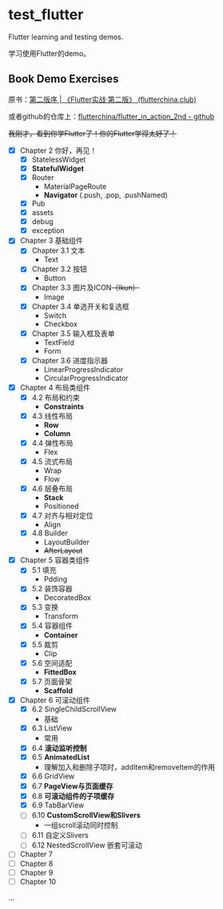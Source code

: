 # test_flutter

Flutter learning and testing demos.

学习使用Flutter的demo。

## Book Demo Exercises

原书：[第二版序 | 《Flutter实战·第二版》 (flutterchina.club)](https://book.flutterchina.club/)

或者github的仓库上：[flutterchina/flutter_in_action_2nd - github](https://github.com/flutterchina/flutter_in_action_2nd)

~~我刚才，看到你学Flutter了！你的Flutter学得太好了！~~

* [x] Chapter 2 你好，再见！
  * [x] StatelessWidget
  * [x] **StatefulWidget**
  * [x] Router
    * MaterialPageRoute
    * **Navigator** (.push, .pop, .pushNamed)
  * [x] Pub
  * [x] assets
  * [x] debug
  * [x] exception
* [x] Chapter 3 基础组件
  * [x] Chapter 3.1 文本
    * Text
  * [x] Chapter 3.2 按钮
    * Button
  * [x] Chapter 3.3 图片及ICON~~（Ikun）~~
    * Image
  * [x] Chapter 3.4 单选开关和复选框
    * Switch
    * Checkbox
  * [x] Chapter 3.5 输入框及表单
    * TextField
    * Form
  * [x] Chapter 3.6 进度指示器
    * LinearProgressIndicator
    * CircularProgressIndicator
* [x] Chapter 4 布局类组件
  * [x] 4.2 布局和约束
    * **Constraints**
  * [x] 4.3 线性布局
    * **Row**
    * **Column**
  * [x] 4.4 弹性布局
    * Flex
  * [x] 4.5 流式布局
    * Wrap
    * Flow
  * [x] 4.6 层叠布局
    * **Stack**
    * Positioned
  * [x] 4.7 对齐与相对定位
    * Align
  * [x] 4.8 Builder
    * LayoutBuilder
    * ~~AfterLayout~~
* [x] Chapter 5 容器类组件
  * [x] 5.1 填充
    * Pdding
  * [x] 5.2 装饰容器
    * DecoratedBox
  * [x] 5.3 变换
    * Transform
  * [x] 5.4 容器组件
    * **Container**
  * [x] 5.5 裁剪
    * Clip
  * [x] 5.6 空间适配
    * **FittedBox**
  * [x] 5.7 页面骨架
    * **Scaffold**
* [x] Chapter 6 可滚动组件
  * [x] 6.2 SingleChildScrollView
    * 基础
  * [x] 6.3 ListView 
    * 常用
  * [x] 6.4 **滚动监听控制**
  * [x] 6.5 **AnimatedList**
    * 理解加入和删除子项时，addItem和removeItem的作用
  * [x] 6.6 GridView
  * [x] 6.7 **PageView与页面缓存**
  * [x] 6.8 **可滚动组件的子项缓存**
  * [x] 6.9 TabBarView
  * [ ] 6.10 **CustomScrollView和Slivers**
    * 一组scroll滚动同时控制
  * [ ] 6.11 自定义Slivers
  * [ ] 6.12 NestedScrollView 嵌套可滚动
* [ ] Chapter 7
* [ ] Chapter 8
* [ ] Chapter 9
* [ ] Chapter 10

...